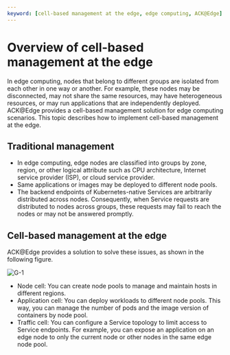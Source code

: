 ```yaml
---
keyword: [cell-based management at the edge, edge computing, ACK@Edge]
---
```


# Overview of cell-based management at the edge

In edge computing, nodes that belong to different groups are isolated from each other in one way or another. For example, these nodes may be disconnected, may not share the same resources, may have heterogeneous resources, or may run applications that are independently deployed. ACK@Edge provides a cell-based management solution for edge computing scenarios. This topic describes how to implement cell-based management at the edge.

## Traditional management

-   In edge computing, edge nodes are classified into groups by zone, region, or other logical attribute such as CPU architecture, Internet service provider \(ISP\), or cloud service provider.
-   Same applications or images may be deployed to different node pools.
-   The backend endpoints of Kubernetes-native Services are arbitrarily distributed across nodes. Consequently, when Service requests are distributed to nodes across groups, these requests may fail to reach the nodes or may not be answered promptly.

## Cell-based management at the edge

ACK@Edge provides a solution to solve these issues, as shown in the following figure.

![G-1](https://static-aliyun-doc.oss-accelerate.aliyuncs.com/assets/img/en-US/1555896161/p214171.png)

-   Node cell: You can create node pools to manage and maintain hosts in different regions.
-   Application cell: You can deploy workloads to different node pools. This way, you can manage the number of pods and the image version of containers by node pool.
-   Traffic cell: You can configure a Service topology to limit access to Service endpoints. For example, you can expose an application on an edge node to only the current node or other nodes in the same edge node pool.

